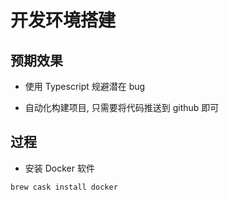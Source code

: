 # 开发环境搭建

## 预期效果

- 使用 Typescript 规避潜在 bug

- 自动化构建项目, 只需要将代码推送到 github 即可

## 过程

- 安装 Docker 软件

```
brew cask install docker
```
